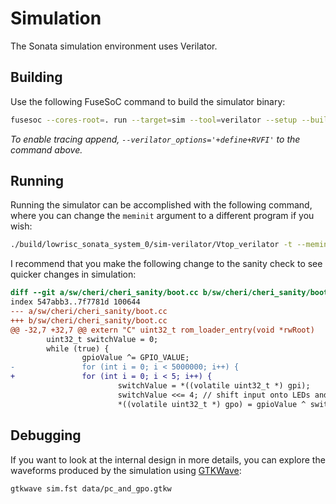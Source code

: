 # Simulation

The Sonata simulation environment uses Verilator.

## Building

Use the following FuseSoC command to build the simulator binary:
```sh
fusesoc --cores-root=. run --target=sim --tool=verilator --setup --build lowrisc:sonata:system
```

*To enable tracing append, `--verilator_options='+define+RVFI'` to the command above.*

## Running

Running the simulator can be accomplished with the following command, where you can change the `meminit` argument to a different program if you wish:
```sh
./build/lowrisc_sonata_system_0/sim-verilator/Vtop_verilator -t --meminit=ram,./sw/cheri/cheri_sanity/boot.elf
```

I recommend that you make the following change to the sanity check to see quicker changes in simulation:
```diff
diff --git a/sw/cheri/cheri_sanity/boot.cc b/sw/cheri/cheri_sanity/boot.cc
index 547abb3..7f7781d 100644
--- a/sw/cheri/cheri_sanity/boot.cc
+++ b/sw/cheri/cheri_sanity/boot.cc
@@ -32,7 +32,7 @@ extern "C" uint32_t rom_loader_entry(void *rwRoot)
        uint32_t switchValue = 0;
        while (true) {
                gpioValue ^= GPIO_VALUE;
-               for (int i = 0; i < 5000000; i++) {
+               for (int i = 0; i < 5; i++) {
                        switchValue = *((volatile uint32_t *) gpi);
                        switchValue <<= 4; // shift input onto LEDs and skipping LCD pins
                        *((volatile uint32_t *) gpo) = gpioValue ^ switchValue;
```

## Debugging

If you want to look at the internal design in more details, you can explore the waveforms produced by the simulation using [GTKWave](http://gtkwave.sourceforge.net/):
```sh
gtkwave sim.fst data/pc_and_gpo.gtkw
```